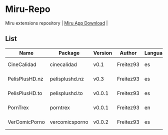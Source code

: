
# Miru-Repo

Miru extensions repository | [Miru App Download](https://github.com/miru-project/miru-app) |

## List
|  Name   | Package | Version | Author | Language | Type | Source |
|  ----   | ---- | --- | ---  | ---  | --- | --- |
| CineCalidad | cinecalidad | v0.1 | Freitez93 | es | bangumi | [Source Code](https://github.com/Freitez93/Miru-repo/blob/main/repo/CineCalidad.js) |
| PelisPlusHD.nz | pelisplushd.nz | v0.3 | Freitez93 | es | bangumi | [Source Code](https://github.com/Freitez93/Miru-repo/blob/main/repo/pelisplushd.nz.js) |
| PelisPlusHD.to | pelisplushd.to | v0.0.1 | Freitez93 | es | bangumi | [Source Code](https://github.com/Freitez93/Miru-repo/blob/main/repo/pelisplushd.to.js) |
| PornTrex | porntrex | v0.0.1 | Freitez93 | en | bangumi | [Source Code](https://github.com/Freitez93/Miru-repo/blob/main/repo/porntrex.js) |
| VerComicPorno | vercomicsporno | v0.0.2 | Freitez93 | es | manga | [Source Code](https://github.com/Freitez93/Miru-repo/blob/main/repo/vercomicsporno.js) |
